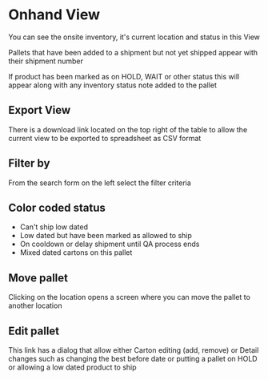 # Onhand View

You can see the onsite inventory, it's current location and status in this View

Pallets that have been added to a shipment but not yet shipped appear with their shipment number

If product has been marked as on HOLD, WAIT or other status this will appear along with any inventory status note added to the pallet

## Export View
There is a download link located on the top right of the table to allow the current view to be exported to spreadsheet as CSV format

## Filter by
From the search form on the left select the filter criteria

## Color coded status

* Can't ship low dated
* Low dated but have been marked as allowed to ship
* On cooldown or delay shipment until QA process ends
* Mixed dated cartons on this pallet

## Move pallet
Clicking on the location opens a screen where you can move the pallet to another location

## Edit pallet
This link has a dialog that allow either Carton editing (add, remove) or Detail changes such as changing the best before date or putting a pallet on HOLD or allowing a low dated product to ship